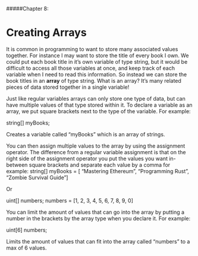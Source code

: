#####Chapter 8:

# Creating Arrays

<!-- <ContentWrapp>
  <div class="imgContainer">
    <img alt="story_image_2_0" src="/images/chapter/man.svg" width="150px" height="150px">
  </div>

  <div class="itemsContainer">
    <div class="item-text">
     Connect your artwork to the price of gold or ETH or overall Market Cap. Mention the concept of “Hybrid Smart Contracts”. 
    </div>
  </div>
</ContentWrapp> -->

It is common in programming to want to store many associated values together. For instance I may want to store the title of every book I own. We could put each book title in it’s own variable of type string, but it would be difficult to access all those variables at once, and keep track of each variable when I need to read this information. So instead we can store the book titles in an **array** of type string. What is an array? It’s many related pieces of data stored together in a single variable!

Just like regular variables arrays can only store one type of data, but can have multiple values of that type stored within it. To declare a variable as an array, we put square brackets next to the type of the variable. For example:

string[]  myBooks;

Creates a variable called “myBooks” which is an array of strings.

You can then assign multiple values to the array by using the assignment operator. The difference from a regular variable assignment is that on the right side of the assignment operator you put the values you want in-between square brackets and separate each value by a comma for example:
<Highlight class="language-javascript">
string[] myBooks = [ “Mastering Ethereum”, “Programming Rust”, “Zombie Survival Guide”]
</Highlight>

Or 

<Highlight class="language-javascript">
uint[] numbers;
numbers = [1, 2, 3, 4, 5, 6, 7, 8, 9, 0]
</Highlight>

You can limit the amount of values that can go into the array by putting a number in the brackets by the array type when you declare it. For example:

<Highlight class="language-javascript">
uint[6] numbers;
</Highlight>

Limits the amount of values that can fit into the array called “numbers” to a max of 6 values.

